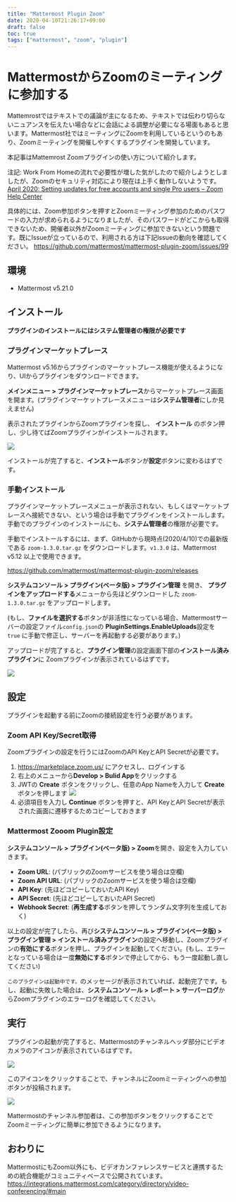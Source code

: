 ```yaml
---
title: "Mattermost Plugin Zoom"
date: 2020-04-10T21:26:17+09:00
draft: false
toc: true
tags: ["mattermost", "zoom", "plugin"]
---
```


# MattermostからZoomのミーティングに参加する

Mattemrostではテキストでの議論が主になるため、テキストでは伝わり切らないニュアンスを伝えたい場合などに会話による調整が必要になる場面もあると思います。Mattermost社ではミーティングにZoomを利用しているというのもあり、Zoomミーティングを開催しやすくするプラグインを開発しています。

本記事はMattemrost Zoomプラグインの使い方について紹介します。

注記: Work From Homeの流れで必要性が増した気がしたので紹介しようとしましたが、Zoomのセキュリティ対応により現在は上手く動作しないようです。
[April 2020: Setting updates for free accounts and single Pro users – Zoom Help Center](https://support.zoom.us/hc/en-us/articles/360041408732-April-2020-Setting-updates-for-free-accounts-and-single-Pro-users)

具体的には、Zoom参加ボタンを押すとZoomミーティング参加のためのパスワードの入力が求められるようになりましたが、そのパスワードがどこからも取得できないため、開催者以外がZoomミーティングに参加できないという問題です。既にIssueが立っているので、利用される方は下記Issueの動向を確認してください。
https://github.com/mattermost/mattermost-plugin-zoom/issues/99


## 環境
* Mattermost v5.21.0 

## インストール

**プラグインのインストールにはシステム管理者の権限が必要です**

### プラグインマーケットプレース

Mattermost v5.16からプラグインのマーケットプレース機能が使えるようになり、UIからプラグインをダウンロードできます。

**メインメニュー > プラグインマーケットプレース**からマーケットプレース画面を開ます。(プラグインマーケットプレースメニューは**システム管理者**にしか見えません)

表示されたプラグインからZoomプラグインを探し、 **インストール** のボタン押し、少し待てばZoomプラグインがインストールされます。

![](/blog/images/posts/mattermost/mattermost-plugin-zoom/marketplace.png)

インストールが完了すると、**インストール**ボタンが**設定**ボタンに変わるはずです。

### 手動インストール

プラグインマーケットプレースメニューが表示されない、もしくはマーケットプレースへ接続できない、という場合は手動でプラグインをインストールします。手動でのプラグインのインストールにも、**システム管理者**の権限が必要です。

手動でインストールするには、まず、GitHubから現時点(2020/4/10)での最新版である `zoom-1.3.0.tar.gz` をダウンロードします。`v1.3.0` は、Mattermost v5.12 以上で使用できます。

https://github.com/mattermost/mattermost-plugin-zoom/releases

**システムコンソール > プラグイン(ベータ版) > プラグイン管理** を開き、 **プラグインをアップロードする**メニューから先ほどダウンロードした `zoom-1.3.0.tar.gz` をアップロードします。

(もし、**ファイルを選択する**ボタンが非活性になっている場合、Mattermostサーバーの設定ファイル`config.json`の **PluginSettings.EnableUploads**設定を `true` に手動で修正し、サーバーを再起動する必要があります。)

アップロードが完了すると、**プラグイン管理**の設定画面下部の**インストール済みプラグイン**に Zoomプラグインが表示されているはずです。

![](/blog/images/posts/mattermost/mattermost-plugin-zoom/running.png)

## 設定
プラグインを起動する前にZoomの接続設定を行う必要があります。

### Zoom API Key/Secret取得
Zoomプラグインの設定を行うにはZoomのAPI KeyとAPI Secretが必要です。

1. https://marketplace.zoom.us/ にアクセスし、ログインする
2. 右上のメニューから**Develop > Bulid App**をクリックする
3. JWTの **Create** ボタンをクリックし、任意のApp Nameを入力して **Create** ボタンを押します
![](/blog/images/posts/mattermost/mattermost-plugin-zoom/jwt.png)
4. 必須項目を入力し **Continue** ボタンを押すと、API KeyとAPI Secretが表示された画面に遷移するためコピーしておきます

### Mattermost Zooom Plugin設定

**システムコンソール > プラグイン(ベータ版) > Zoom**を開き、設定を入力していきます。

* **Zoom URL**: (パブリックのZoomサービスを使う場合は空欄)
* **Zoom API URL**: (パブリックのZoomサービスを使う場合は空欄)
* **API Key**: (先ほどコピーしておいたAPI Key)
* **API Secret**: (先ほどコピーしておいたAPI Secret)
* **Webhook Secret**: (**再生成する**ボタンを押してランダム文字列を生成しておく)

以上の設定が完了したら、再び**システムコンソール > プラグイン(ベータ版) > プラグイン管理 > インストール済みプラグイン**の設定へ移動し、Zoomプラグインの**有効にする**ボタンを押し、プラグインを起動してください。(もし、エラーとなっている場合は一度**無効にする**ボタンで停止してから、もう一度起動し直してください)

`このプラグインは起動中です。`のメッセージが表示されていれば、起動完了です。もし、起動に失敗した場合は、**システムコンソール > レポート > サーバーログ**からZoomプラグインのエラーログを確認してください。

## 実行

プラグインの起動が完了すると、Mattermostのチャンネルヘッダ部分にビデオカメラのアイコンが表示されているはずです。

![](/blog/images/posts/mattermost/mattermost-plugin-zoom/meeting-button.png)

このアイコンをクリックすることで、チャンネルにZoomミーティングへの参加ボタンが投稿されます。

![](/blog/images/posts/mattermost/mattermost-plugin-zoom/meeting-post.png)

Mattermostのチャンネル参加者は、この参加ボタンをクリックすることでZoomミーティングに簡単に参加できるようになります。

## おわりに

MattermostにもZoom以外にも、ビデオカンファレンスサービスと連携するための統合機能がコミュニティベースで公開されています。
https://integrations.mattermost.com/category/directory/video-conferencing/#main
